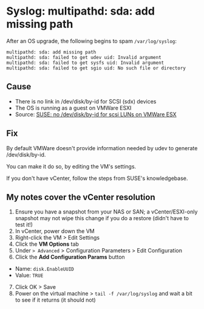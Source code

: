 # Syslog: multipathd: sda: add missing path

After an OS upgrade, the following begins to spam `/var/log/syslog`:

```text
multipathd: sda: add missing path
multipathd: sda: failed to get udev uid: Invalid argument
multipathd: sda: failed to get sysfs uid: Invalid argument
multipathd: sda: failed to get sgio uid: No such file or directory
```

## Cause

- There is no link in /dev/disk/by-id for SCSI (sdx) devices
- The OS is running as a guest on VMWare ESXI
- Source: [SUSE: no /dev/disk/by-id for scsi LUNs on VMWare ESX](https://www.suse.com/support/kb/doc/?id=000016951)

## Fix

By default VMWare doesn't provide information needed by udev to generate /dev/disk/by-id.

You can make it do so, by editing the VM's settings.

If you don't have vCenter, follow the steps from SUSE's knowledgebase.

## My notes cover the vCenter resolution

1. Ensure you have a snapshot from your NAS or SAN; a vCenter/ESXI-only snapshot may not wipe this change if you do a restore (didn't have to test it!)
2. In vCenter, power down the VM
3. Right-click the VM > Edit Settings
4. Click the **VM Options** tab
5. Under `> Advanced` > Configuration Parameters > Edit Configuration
6. Click the **Add Configuration Params** button

- Name: `disk.EnableUUID`
- Value: `TRUE`

7. Click OK > Save
8. Power on the virtual machine > `tail -f /var/log/syslog` and wait a bit to see if it returns (it should not)

